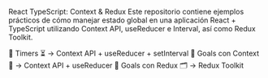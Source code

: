 React TypeScript: Context & Redux
Este repositorio contiene ejemplos prácticos de cómo manejar estado global en una aplicación React + TypeScript utilizando Context API, useReducer e Interval, así como Redux Toolkit.

🔹 Timers ⏳ → Context API + useReducer + setInterval
🔹 Goals con Context 🎯 → Context API + useReducer
🔹 Goals con Redux 🗂️ → Redux Toolkit
